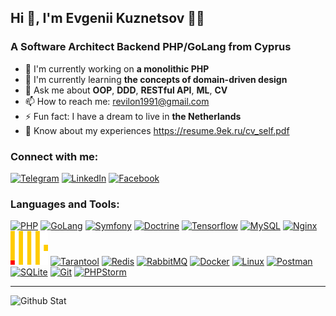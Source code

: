 ## Hi 👋, I'm Evgenii Kuznetsov 👨‍💻
### A Software Architect Backend PHP/GoLang from Cyprus

- 🔭 I'm currently working on **a monolithic PHP**
- 🌱 I'm currently learning **the concepts of domain-driven design**
- 💬 Ask me about **OOP**, **DDD**, **RESTful API**, **ML**, **CV**
- 📫 How to reach me: revilon1991@gmail.com
- ⚡ Fun fact: I have a dream to live in **the Netherlands**
- 📄 Know about my experiences https://resume.9ek.ru/cv_self.pdf

### Connect with me:
<a href="https://t.me/revil_on"><img src="https://github.com/get-icon/geticon/raw/master/icons/telegram.svg" alt="Telegram" width="50"/></a>
<a href="https://www.linkedin.com/in/revilon/"><img src="https://github.com/get-icon/geticon/raw/master/icons/linkedin-icon.svg" alt="LinkedIn" width="50"/></a>
<a href="https://www.facebook.com/evgeniy.kuznetsov.315/"><img src="https://github.com/get-icon/geticon/raw/master/icons/facebook.svg" alt="Facebook" width="50"/></a>

### Languages and Tools:
<a href="https://www.php.net"><img src="https://github.com/get-icon/geticon/raw/master/icons/php.svg" alt="PHP" width="90"/></a>
<a href="https://go.dev"><img src="https://github.com/get-icon/geticon/raw/master/icons/go.svg" alt="GoLang" width="110"/></a>
<a href="https://symfony.com"><img src="https://github.com/get-icon/geticon/raw/master/icons/symfony.svg" alt="Symfony" width="50"/></a>
<a href="https://www.doctrine-project.org"><img src="https://github.com/get-icon/geticon/raw/master/icons/doctrine.svg" alt="Doctrine" width="50"/></a>
<a href="https://www.tensorflow.org"><img src="https://github.com/get-icon/geticon/raw/master/icons/tensorflow.svg" alt="Tensorflow" width="50"/></a>
<a href="https://www.mysql.com"><img src="https://github.com/get-icon/geticon/raw/master/icons/mysql.svg" alt="MySQL" width="50"/></a>
<a href="https://www.nginx.com"><img src="https://github.com/get-icon/geticon/raw/master/icons/nginx-icon.svg" alt="Nginx" width="50"/></a>
<a href="https://clickhouse.com"><img src="https://github.com/ClickHouse/ClickHouse/blob/19.5/website/images/logo.svg" alt="Clickhouse" width="60"/></a>
<a href="https://tarantool.org"><img src="https://avatars2.githubusercontent.com/u/2344919?v=2&s=50" alt="Tarantool" width="50"/></a>
<a href="https://redis.io"><img src="https://github.com/get-icon/geticon/raw/master/icons/redis.svg" alt="Redis" width="60"/></a>
<a href="https://www.rabbitmq.com"><img src="https://github.com/get-icon/geticon/raw/master/icons/rabbitmq.svg" alt="RabbitMQ" width="50"/></a>
<a href="https://www.docker.com"><img src="https://github.com/get-icon/geticon/raw/master/icons/docker-icon.svg" alt="Docker" width="70"/></a>
<a href="https://www.linux.org"><img src="https://github.com/get-icon/geticon/raw/master/icons/linux-tux.svg" alt="Linux" width="45"/></a>
<a href="https://www.postman.com"><img src="https://github.com/get-icon/geticon/raw/master/icons/postman.svg" alt="Postman" width="50"/></a>
<a href="https://www.sqlite.org"><img src="https://github.com/get-icon/geticon/raw/master/icons/sqlite.svg" alt="SQLite" width="100"/></a>
<a href="https://git-scm.com"><img src="https://github.com/get-icon/geticon/raw/master/icons/git-icon.svg" alt="Git" width="60"/></a>
<a href="https://www.jetbrains.com/phpstorm/"><img src="https://github.com/get-icon/geticon/raw/master/icons/phpstorm.svg" alt="PHPStorm" width="60"/></a>


----
![Github Stat](https://github-profile-summary-cards.vercel.app/api/cards/profile-details?username=revilon1991&theme=vue)

